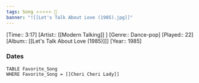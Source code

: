 ```yaml
---
tags: Song ⭐⭐⭐⭐⭐ 💛
banner: "![[Let's Talk About Love (1985).jpg]]"
---
```

[Time:: 3:17]
[Artist:: [[Modern Talking]] ]
[Genre:: Dance-pop]
[Played:: 22]
[Album:: [[Let's Talk About Love (1985)]]]
[Year:: 1985]
### Dates
````dataview
TABLE Favorite_Song
WHERE Favorite_Song = [[Cheri Cheri Lady]]
````